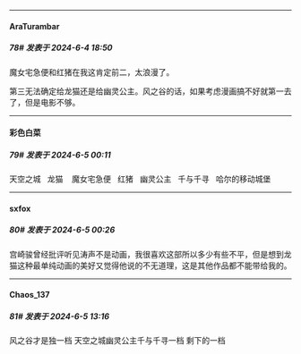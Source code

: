 ﻿
*****

####  AraTurambar  
##### 78#       发表于 2024-6-4 18:50

魔女宅急便和红猪在我这肯定前二，太浪漫了。

第三无法确定给龙猫还是给幽灵公主。风之谷的话，如果考虑漫画搞不好就第一去了，但是电影不够。


*****

####  彩色白菜  
##### 79#       发表于 2024-6-5 00:11

天空之城   龙猫    魔女宅急便   红猪   幽灵公主   千与千寻   哈尔的移动城堡


*****

####  sxfox  
##### 80#       发表于 2024-6-5 00:26

宫崎骏曾经批评听见涛声不是动画，我很喜欢这部所以多少有些不平，但是想到龙猫这种最单纯动画的美好又觉得他说的不无道理，这是其他作品都不能带给我的。


*****

####  Chaos_137  
##### 81#       发表于 2024-6-5 13:16

风之谷才是独一档
天空之城幽灵公主千与千寻一档
剩下的一档

